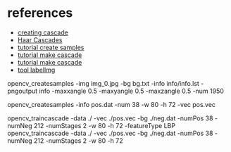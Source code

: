 

# references

- [creating cascade](https://pyblog.xyz/creating-custom-haar-cascade-python-opencv/)
- [Haar Cascades](http://alereimondo.no-ip.org/OpenCV/34)
- [tutorial create samples](https://answers.opencv.org/question/103431/python-script-with-opencv_createsamples-doesnt-create-samples/)
- [tutorial make cascade](http://acodigo.blogspot.com/2015/12/entrenar-opencv-en-deteccion-de-objetos.html)
- [tutorial make cascade](https://pythonprogramming.net/haar-cascade-object-detection-python-opencv-tutorial/)
- [tool labelImg](https://github.com/tzutalin/labelImg)








opencv_createsamples -img img_0.jpg -bg bg.txt -info info/info.lst -pngoutput info -maxxangle 0.5 -maxyangle 0.5 -maxzangle 0.5 -num 1950

opencv_createsamples -info pos.dat -num 38 -w 80 -h 72 -vec pos.vec

opencv_traincascade -data ./ -vec ./pos.vec -bg ./neg.dat -numPos 38 -numNeg 212 -numStages 2 -w 80 -h 72 -featureType LBP
opencv_traincascade -data ./ -vec ./pos.vec -bg ./neg.dat -numPos 38 -numNeg 212 -numStages 2 -w 80 -h 72